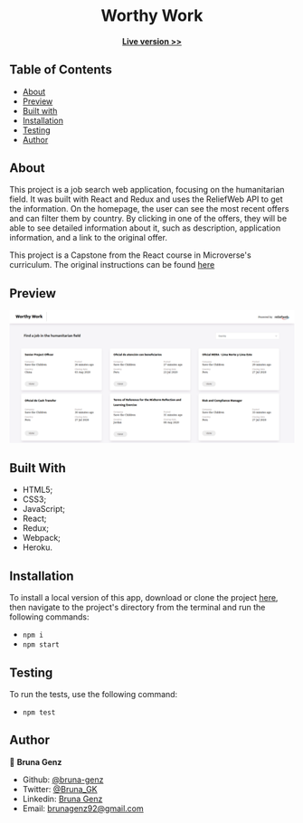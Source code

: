 <h1 align="center">
  Worthy Work
</h1>

<h4 align="center"><a href="https://worthy-work.herokuapp.com/">Live version >></a></h4>

## Table of Contents

- [About](https://github.com/bruna-genz/worthy_work/tree/details#built-with)
- [Preview](https://github.com/bruna-genz/worthy_work/tree/details#preview)
- [Built with](https://github.com/bruna-genz/worthy_work/tree/details#built-with)
- [Installation](https://github.com/bruna-genz/worthy_work/tree/details#installation)
- [Testing](https://github.com/bruna-genz/worthy_work/tree/details#testing)
- [Author](https://github.com/bruna-genz/worthy_work/tree/details#author)

## About

This project is a job search web application, focusing on the humanitarian field. It was built with React and Redux and uses the ReliefWeb API to get the information. On the homepage, the user can see the most recent offers and can filter them by country. By clicking in one of the offers, they will be able to see detailed information about it, such as description, application information, and a link to the original offer.

This project is a Capstone from the React course in Microverse's curriculum. The original instructions can be found [here](https://www.notion.so/Catalogue-of-Statistics-72446e7fa33c403a9b6a0bc1de5c6cf5)

## Preview

![screenshot](./src/assets/images/homepage.png)

## Built With

- HTML5; 
- CSS3;
- JavaScript;
- React;
- Redux;
- Webpack;
- Heroku.

## Installation

To install a local version of this app, download or clone the project [here](https://github.com/Luzaks/bookstore-redux.git), then navigate to the project's directory from the terminal and run the following commands:
- `npm i`
- `npm start`

## Testing

To run the tests, use the following command:
- `npm test`

## Author

:woman: **Bruna Genz**

- Github: [@bruna-genz](https://github.com/bruna-genz)
- Twitter: [@Bruna_GK](https://twitter.com/Bruna_GK)
- Linkedin: [Bruna Genz](https://www.linkedin.com/in/brunagenz/)
- Email: brunagenz92@gmail.com
